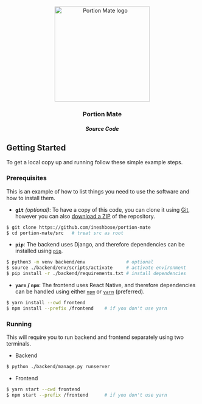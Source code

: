 <!-- PROJECT LOGO -->
<br />
<div align="center">
<p align="center">
  <img alt="Portion Mate logo" src="https://portion-mate-glasgow.readthedocs.io/en/latest/assets/logo.png" height="250px">

  <h3 align="center">Portion Mate</h3>
  <h5 align="center">Source Code</h5>

  <p align="center">
    <!-- BADGES / SHIELDS -->
  </p>
</p>
</div>



<!-- GETTING STARTED -->
## Getting Started

To get a local copy up and running follow these simple example steps.

### Prerequisites

This is an example of how to list things you need to use the software and how to install them.

* **`git`** *(optional)*: To have a copy of this code, you can clone it using [Git](https://git-scm.com/), however you can also [download a ZIP](https://github.com/ineshbose/portion-mate/archive/develop.zip) of the repository.
```sh
$ git clone https://github.com/ineshbose/portion-mate
$ cd portion-mate/src   # treat src as root
```

* **`pip`**: The backend uses Django, and therefore dependencies can be installed using [`pip`](https://packaging.python.org/tutorials/installing-packages/).
```sh
$ python3 -m venv backend/env               # optional
$ source ./backend/env/scripts/activate     # activate environment
$ pip install -r ./backend/requirements.txt # install dependencies
```

* **`yarn` / `npm`**: The frontend uses React Native, and therefore dependencies can be handled using either [`npm`](https://www.npmjs.com/) or [`yarn`](https://yarnpkg.com/) (preferred).
```sh
$ yarn install --cwd frontend
$ npm install --prefix /frontend    # if you don't use yarn
```

### Running

This will require you to run backend and frontend separately using two terminals.

* Backend
```sh
$ python ./backend/manage.py runserver
```

* Frontend
```sh
$ yarn start --cwd frontend
$ npm start --prefix /frontend      # if you don't use yarn
```
